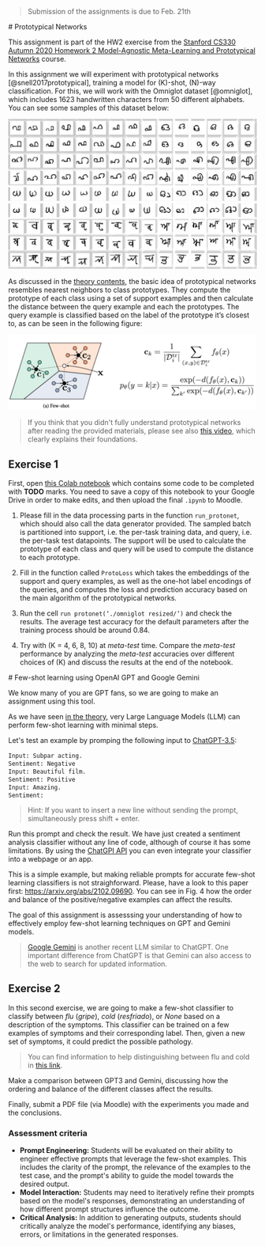<!---
Para otros años, mirar también este código: https://github.com/jakesnell/prototypical-networks/blob/master/protonets/models/few_shot.py
-->

> Submission of the assignments is due to Feb. 21th

# Prototypical Networks

This assignment is part of the HW2 exercise from the [Stanford CS330 Autumn 2020 Homework 2 Model-Agnostic Meta-Learning and Prototypical Networks](http://cs330.stanford.edu/fall2020/index.html) course.

In this assignment we will experiment with prototypical networks [@snell2017prototypical], training a model for \(K\)-shot, \(N\)-way classification. For this, we will work with the Omniglot dataset [@omniglot], which includes 1623 handwritten characters from 50 different alphabets. You can see some samples of this dataset below:

![Omniglot](images/fsl/omniglot.jpg)

As discussed in the [theory contents](https://pertusa.github.io/ap/fsl/#metric-based-few-shot-learning), the basic idea of prototypical networks resembles nearest neighbors to class prototypes. They compute the prototype of each class using a set of support examples and then calculate the distance between the query example and each the prototypes. The query example is classified based on the label of the prototype it’s closest to, as can be seen in the following figure:

![Prototypical](images/fsl/prototypical.jpg)

> If you think that you didn't fully understand prototypical networks after reading the provided materials, please see also [this video](https://www.youtube.com/watch?v=rHGPfl0pvLY), which clearly explains their foundations.

## Exercise 1

First, open [this Colab notebook](https://colab.research.google.com/drive/1Ah1Os8TAItF42rLtAINNJfaqDJYXRJ7X?usp=sharing) which contains some code to be completed with **TODO** marks. You need to save a copy of this notebook to your Google Drive in order to make edits, and then upload the final `.ipynb` to Moodle.

1. Please fill in the data processing parts in the function `run_protonet`, which should also call the data generator provided. The sampled batch is partitioned into support, i.e. the per-task training data, and query, i.e. the per-task test datapoints. The support will be used to calculate the prototype of each class and query will be used to compute the distance to each prototype. 

2. Fill in the function called `ProtoLoss` which takes the embeddings of the support and query examples, as well as the one-hot label encodings of the queries, and computes the loss and prediction accuracy based on the main algorithm of the prototypical networks.

3. Run the cell `run protonet(‘./omniglot resized/’)` and check the results. The average test accuracy for the default parameters after the training process should be around 0.84. 

4. Try with \(K = 4, 6, 8, 10\) at _meta-test_ time. Compare the _meta-test_ performance by analyzing the _meta-test_ accuracies over different choices of \(K\) and discuss the results at the end of the notebook.

# Few-shot learning using OpenAI GPT and Google Gemini

We know many of you are GPT fans, so we are going to make an assignment using this tool. 

As we have seen [in the theory](https://pertusa.github.io/ap/fsl/#openai-gpt-3), very Large Language Models (LLM) can perform few-shot learning with minimal steps. 

Let's test an example by promping the following input to [ChatGPT-3.5](https://chat.openai.com/):

```
Input: Subpar acting. 
Sentiment: Negative 
Input: Beautiful film. 
Sentiment: Positive 
Input: Amazing. 
Sentiment:
```

> Hint: If you want to insert a new line without sending the prompt, simultaneously press shift + enter.

Run this prompt and check the result. We have just created a sentiment analysis classifier without any line of code, although of course it has some limitations. By using the [ChatGPI API](https://help.openai.com/en/articles/7039783-how-can-i-access-the-chatgpt-api) you can even integrate your classifier into a webpage or an app.

This is a simple example, but making reliable prompts for accurate few-shot learning classifiers is not straighforward. Please, have a look to this paper first:
https://arxiv.org/abs/2102.09690. You can see in Fig. 4 how the order and balance of the positive/negative examples can affect the results.

The goal of this assignment is assesssing your understanding of how to effectively employ few-shot learning techniques on GPT and Gemini models. 

> [Google Gemini](https://gemini.google.com/app) is another recent LLM similar to ChatGPT. One important difference from ChatGPT is that Gemini can also access to the web to search for updated information. 

## Exercise 2

In this second exercise, we are going to make a few-shot classifier to classify between *flu* (_gripe_), *cold* (_resfriado_), or *None* based on a description of the symptoms. This classifier can be trained on a few examples of symptoms and their corresponding label. Then, given a new set of symptoms, it could predict the possible pathology.

> You can find information to help distinguishing between flu and cold in [this link](https://www.cdc.gov/flu/symptoms/coldflu.htm).

Make a comparison between GPT3 and Gemini, discussing how the ordering and balance of the different classes affect the results. 

Finally, submit a PDF file (via Moodle) with the experiments you made and the conclusions.

### Assessment criteria

- **Prompt Engineering:** Students will be evaluated on their ability to engineer effective prompts that leverage the few-shot examples. This includes the clarity of the prompt, the relevance of the examples to the test case, and the prompt's ability to guide the model towards the desired output.
- **Model Interaction:** Students may need to iteratively refine their prompts based on the model's responses, demonstrating an understanding of how different prompt structures influence the outcome.
- **Critical Analysis:** In addition to generating outputs, students should critically analyze the model's performance, identifying any biases, errors, or limitations in the generated responses.



<!--
### Task 1: Scientific text Summarization
**Objective:** Employ few-shot learning to enable a GPT model to summarize academic (scientific paper) abstracts.
- **Few-Shot Examples:** Provide 3 examples of academic abstracts along with their concise summaries.
- **Test:** Given an academic abstract not seen by the model, generate a prompt that leads the model to produce a coherent and concise summary.

### Task 2: Code Generation from Descriptions
**Objective:** Use few-shot learning to teach a GPT model to generate Python code snippets from natural language descriptions.
- **Few-Shot Examples:** Supply 4 examples of natural language descriptions of programming tasks alongside their corresponding Python code snippets.
- **Test:** Provide a new, detailed description of a programming task, and devise a prompt that will guide the model to generate the appropriate Python code.

<!--
### Task 4: Translation
**Objective:** Adapt a GPT model for language translation tasks using a few-shot approach.
- **Few-Shot Examples:** Offer 5 pairs of sentences, each in English and its translation in Spanish.
- **Test:** Give a sentence in English and ask the student to construct a prompt that encourages the GPT model to translate it into Spanish accurately, leveraging the few-shot examples.

### Task 5: Question Answering
**Objective:** Train a GPT model to answer domain-specific questions with few-shot examples.
- **Few-Shot Examples:** Provide 5 question-answer pairs in a specialized field (e.g., biology, computer science).
- **Test:** Present a new, complex question in the same domain and have the student create a prompt that would enable the GPT model to use the few-shot examples to answer accurately.



### Task 3: Ethical Judgment
**Objective:** Guide a GPT model to make ethical judgments in hypothetical scenarios using few-shot learning.
- **Few-Shot Examples:** Share 3-4 scenarios involving ethical dilemmas, each with a reasoned judgment on why a particular action is ethically sound or unsound.
- **Test:** Describe a new ethical scenario and instruct the student to formulate a prompt that aids the model in providing an ethical judgment, drawing on the reasoning from the examples.
-->
